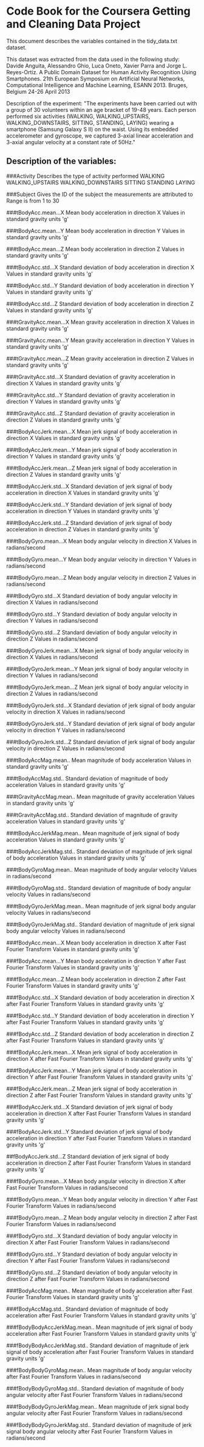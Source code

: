 # Code Book for the Coursera Getting and Cleaning Data Project

This document describes the variables contained in the tidy_data.txt dataset. 

This dataset was extracted from the data used in the following study: Davide Anguita, Alessandro Ghio, Luca Oneto, Xavier Parra and Jorge L. Reyes-Ortiz. A Public Domain Dataset for Human Activity Recognition Using Smartphones. 21th European Symposium on Artificial Neural Networks, Computational Intelligence and Machine Learning, ESANN 2013. Bruges, Belgium 24-26 April 2013

Description of the experiment: "The experiments have been carried out with a group of 30 volunteers within an age bracket of 19-48 years. Each person performed six activities (WALKING, WALKING_UPSTAIRS, WALKING_DOWNSTAIRS, SITTING, STANDING, LAYING) wearing a smartphone (Samsung Galaxy S II) on the waist. Using its embedded accelerometer and gyroscope, we captured 3-axial linear acceleration and 3-axial angular velocity at a constant rate of 50Hz."

## Description of the variables:

###Activity
	Describes the type of activity performed
		WALKING
		WALKING_UPSTAIRS
		WALKING_DOWNSTAIRS
		SITTING
		STANDING
		LAYING

###Subject
	Gives the ID of the subject the measurements are attributed to
		Range is from 1 to 30

###tBodyAcc.mean...X
	Mean body acceleration in direction X
		Values in standard gravity units 'g'

###tBodyAcc.mean...Y
	Mean body acceleration in direction Y
		Values in standard gravity units 'g'

###tBodyAcc.mean...Z
	Mean body acceleration in direction Z
		Values in standard gravity units 'g'

###tBodyAcc.std...X
	Standard deviation of body acceleration in direction X
		Values in standard gravity units 'g'

###tBodyAcc.std...Y
	Standard deviation of body acceleration in direction Y
		Values in standard gravity units 'g'

###tBodyAcc.std...Z
	Standard deviation of body acceleration in direction Z
		Values in standard gravity units 'g'

###tGravityAcc.mean...X
	Mean gravity acceleration in direction X
		Values in standard gravity units 'g'

###tGravityAcc.mean...Y
	Mean gravity acceleration in direction Y
		Values in standard gravity units 'g'

###tGravityAcc.mean...Z
	Mean gravity acceleration in direction Z
		Values in standard gravity units 'g'

###tGravityAcc.std...X
	Standard deviation of gravity acceleration in direction X
		Values in standard gravity units 'g'

###tGravityAcc.std...Y
	Standard deviation of gravity acceleration in direction Y
		Values in standard gravity units 'g'

###tGravityAcc.std...Z
	Standard deviation of gravity acceleration in direction Z
		Values in standard gravity units 'g'

###tBodyAccJerk.mean...X
	Mean jerk signal of body acceleration in direction X
		Values in standard gravity units 'g'

###tBodyAccJerk.mean...Y
	Mean jerk signal of body acceleration in direction Y
		Values in standard gravity units 'g'

###tBodyAccJerk.mean...Z
	Mean jerk signal of body acceleration in direction Z
		Values in standard gravity units 'g'

###tBodyAccJerk.std...X
	Standard deviation of jerk signal of body acceleration in direction X
		Values in standard gravity units 'g'

###tBodyAccJerk.std...Y
	Standard deviation of jerk signal of body acceleration in direction Y
		Values in standard gravity units 'g'

###tBodyAccJerk.std...Z
	Standard deviation of jerk signal of body acceleration in direction Z
		Values in standard gravity units 'g'

###tBodyGyro.mean...X
	Mean body angular velocity in direction X
		Values in radians/second

###tBodyGyro.mean...Y
	Mean body angular velocity in direction Y
		Values in radians/second

###tBodyGyro.mean...Z
	Mean body angular velocity in direction Z
		Values in radians/second

###tBodyGyro.std...X
	Standard deviation of body angular velocity in direction X
		Values in radians/second

###tBodyGyro.std...Y
	Standard deviation of body angular velocity in direction Y
		Values in radians/second

###tBodyGyro.std...Z
	Standard deviation of body angular velocity in direction Z
		Values in radians/second

###tBodyGyroJerk.mean...X
	Mean jerk signal of body angular velocity in direction X
		Values in radians/second

###tBodyGyroJerk.mean...Y
	Mean jerk signal of body angular velocity in direction Y
		Values in radians/second

###tBodyGyroJerk.mean...Z
	Mean jerk signal of body angular velocity in direction Z
		Values in radians/second

###tBodyGyroJerk.std...X
	Standard deviation of jerk signal of body angular velocity in direction X
		Values in radians/second

###tBodyGyroJerk.std...Y
	Standard deviation of jerk signal of body angular velocity in direction Y
		Values in radians/second

###tBodyGyroJerk.std...Z
	Standard deviation of jerk signal of body angular velocity in direction Z
		Values in radians/second

###tBodyAccMag.mean..
	Mean magnitude of body acceleration
		Values in standard gravity units 'g'

###tBodyAccMag.std..
	Standard deviation of magnitude of body acceleration
		Values in standard gravity units 'g'

###tGravityAccMag.mean..
	Mean magnitude of gravity acceleration
		Values in standard gravity units 'g'

###tGravityAccMag.std..
	Standard deviation of magnitude of gravity acceleration
		Values in standard gravity units 'g'

###tBodyAccJerkMag.mean..
	Mean magnitude of jerk signal of body acceleration
		Values in standard gravity units 'g'

###tBodyAccJerkMag.std..
	Standard deviation of magnitude of jerk signal of body acceleration
		Values in standard gravity units 'g'

###tBodyGyroMag.mean..
	Mean magnitude of body angular velocity
		Values in radians/second

###tBodyGyroMag.std..
	Standard deviation of magnitude of body angular velocity
		Values in radians/second

###tBodyGyroJerkMag.mean..
	Mean magnitude of jerk signal body angular velocity
		Values in radians/second

###tBodyGyroJerkMag.std..
	Standard deviation of magnitude of jerk signal body angular velocity
		Values in radians/second

###fBodyAcc.mean...X
	Mean body acceleration in direction X after Fast Fourier Transform
		Values in standard gravity units 'g'

###fBodyAcc.mean...Y
	Mean body acceleration in direction Y	after Fast Fourier Transform
		Values in standard gravity units 'g'

###fBodyAcc.mean...Z
	Mean body acceleration in direction Z after Fast Fourier Transform
		Values in standard gravity units 'g'

###fBodyAcc.std...X
	Standard deviation of body acceleration in direction X after Fast Fourier Transform
		Values in standard gravity units 'g'

###fBodyAcc.std...Y
	Standard deviation of body acceleration in direction Y after Fast Fourier Transform
		Values in standard gravity units 'g'

###fBodyAcc.std...Z
	Standard deviation of body acceleration in direction Z after Fast Fourier Transform
		Values in standard gravity units 'g'

###fBodyAccJerk.mean...X
	Mean jerk signal of body acceleration in direction X after Fast Fourier Transform
		Values in standard gravity units 'g'

###fBodyAccJerk.mean...Y
	Mean jerk signal of body acceleration in direction Y after Fast Fourier Transform
		Values in standard gravity units 'g'


###fBodyAccJerk.mean...Z
	Mean jerk signal of body acceleration in direction Z after Fast Fourier Transform
		Values in standard gravity units 'g'


###fBodyAccJerk.std...X
	Standard deviation of jerk signal of body acceleration in direction X after Fast Fourier Transform
		Values in standard gravity units 'g'

###fBodyAccJerk.std...Y
	Standard deviation of jerk signal of body acceleration in direction Y after Fast Fourier Transform
		Values in standard gravity units 'g'

##fBodyAccJerk.std...Z
	Standard deviation of jerk signal of body acceleration in direction Z after Fast Fourier Transform
		Values in standard gravity units 'g'

###fBodyGyro.mean...X
	Mean body angular velocity in direction X after Fast Fourier Transform
		Values in radians/second

###fBodyGyro.mean...Y
	Mean body angular velocity in direction Y after Fast Fourier Transform
		Values in radians/second

###fBodyGyro.mean...Z
	Mean body angular velocity in direction Z after Fast Fourier Transform
		Values in radians/second

###fBodyGyro.std...X
	Standard deviation of body angular velocity in direction X after Fast Fourier Transform
		Values in radians/second

###fBodyGyro.std...Y
	Standard deviation of body angular velocity in direction Y after Fast Fourier Transform
		Values in radians/second

###fBodyGyro.std...Z
	Standard deviation of body angular velocity in direction Z after Fast Fourier Transform
		Values in radians/second

###fBodyAccMag.mean..
	Mean magnitude of body acceleration after Fast Fourier Transform
		Values in standard gravity units 'g'

###fBodyAccMag.std..
	Standard deviation of magnitude of body acceleration after Fast Fourier Transform
		Values in standard gravity units 'g'

###fBodyBodyAccJerkMag.mean..
	Mean magnitude of jerk signal of body acceleration after Fast Fourier Transform
		Values in standard gravity units 'g'

###fBodyBodyAccJerkMag.std..
	Standard deviation of magnitude of jerk signal of body acceleration after Fast Fourier Transform
		Values in standard gravity units 'g'

###fBodyBodyGyroMag.mean..
	Mean magnitude of body angular velocity after Fast Fourier Transform
		Values in radians/second

###fBodyBodyGyroMag.std..
	Standard deviation of magnitude of body angular velocity after Fast Fourier Transform
		Values in radians/second

###fBodyBodyGyroJerkMag.mean..
	Mean magnitude of jerk signal body angular velocity after Fast Fourier Transform
		Values in radians/second

###fBodyBodyGyroJerkMag.std..
	Standard deviation of magnitude of jerk signal body angular velocity after Fast Fourier Transform
		Values in radians/second
